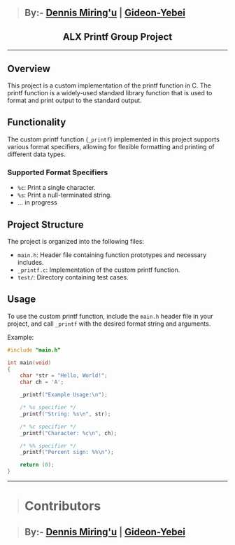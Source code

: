 > ## By:- [ Dennis Miring'u](https://github.com/Dennis1287) | [Gideon-Yebei](https://github.com/Gideon-Yebei)

<h2 align=center>ALX Printf Group Project</h2>

---

## Overview

This project is a custom implementation of the printf function in C. The printf function is a widely-used standard library function that is used to format and print output to the standard output.

## Functionality

The custom printf function (`_printf`) implemented in this project supports various format specifiers, allowing for flexible formatting and printing of different data types.

### Supported Format Specifiers

- `%c`: Print a single character.
- `%s`: Print a null-terminated string.
- ... in progress

## Project Structure

The project is organized into the following files:

- `main.h`: Header file containing function prototypes and necessary includes.
- `_printf.c`: Implementation of the custom printf function.
- `test/`: Directory containing test cases.

## Usage

To use the custom printf function, include the `main.h` header file in your project, and call `_printf` with the desired format string and arguments.

Example:

```c
#include "main.h"

int main(void)
{
    char *str = "Hello, World!";
    char ch = 'A';

    _printf("Example Usage:\n");

    /* %s specifier */
    _printf("String: %s\n", str);

    /* %c specifier */
    _printf("Character: %c\n", ch);

    /* %% specifier */
    _printf("Percent sign: %%\n");

    return (0);
}


```

---

> # Contributors

> ## By:- [ Dennis Miring'u](https://github.com/Dennis1287) | [Gideon-Yebei](https://github.com/Gideon-Yebei)
